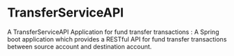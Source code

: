# TransferServiceAPI
A TransferServiceAPI Application for fund transfer transactions : A Spring boot application which provides a RESTful API for fund transfer transactions between source account and destination account. 
